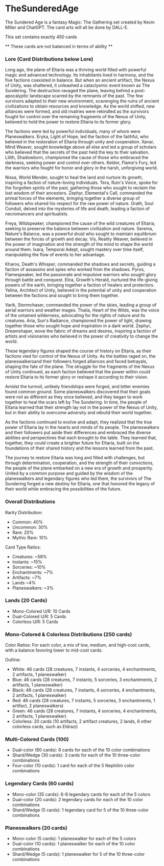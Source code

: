 # TheSunderedAge

The Sundered Age is a fantasy Magic: The Gathering set created by Kevin Miller and ChatGPT.
The card arts will all be done by DALL-E.

This set contains exactly 450 cards 

** These cards are not balanced in terms of ability **

### Lore (Card Distributions below Lore)
Long ago, the plane of Eltaria was a thriving world filled with powerful magic and advanced technology. Its inhabitants lived in harmony, and the five factions coexisted in balance. But when an ancient artifact, the Nexus of Unity, was shattered, it unleashed a cataclysmic event known as The Sundering. The destruction ravaged the plane, leaving behind a post-apocalyptic landscape scarred by the remnants of the past. The few survivors adapted to their new environment, scavenging the ruins of ancient civilizations to obtain resources and knowledge. As the world shifted, new alliances were formed, and old rivalries were rekindled as the survivors fought for control over the remaining fragments of the Nexus of Unity, believed to hold the power to restore Eltaria to its former glory.

The factions were led by powerful individuals, many of whom were Planeswalkers. Eryka, Light of Hope, led the faction of the faithful, who believed in the restoration of Eltaria through unity and cooperation. Xanar, Mind Weaver, sought knowledge above all else and led a group of scholars who believed that the secrets of the past held the key to their salvation. Lilith, Shadowborn, championed the cause of those who embraced the darkness, seeking power and control over others. Keldor, Flame's Fury, led the warriors who fought for honor and glory in the harsh, unforgiving world.

Nissa, World Mender, sought to heal the land and nurture its growth, inspiring a faction of nature-loving individuals. Tera, Ruin's Voice, spoke for the forgotten spirits of the past, gathering those who sought to reclaim the lost wisdom of their ancestors. Zephyr, Elemental's Call, commanded the primal forces of the elements, bringing together a diverse group of followers who shared his respect for the raw power of nature. Grath, Soul Conduit, delved into the mysteries of life and death, leading a faction of necromancers and spiritualists.

Freya, Wildspeaker, championed the cause of the wild creatures of Eltaria, seeking to preserve the balance between civilization and nature. Serenia, Nature's Balance, was a powerful druid who sought to maintain equilibrium between the forces of growth and decay. Vis, Reality Weaver, believed in the power of imagination and the strength of the mind to shape the world around them. Ixara, Temporal Adept, sought mastery over time itself, manipulating the flow of events to her advantage.

Kharos, Death's Whisper, commanded the shadows and secrets, guiding a faction of assassins and spies who worked from the shadows. Pyros, Flamespeaker, led the passionate and impulsive warriors who sought glory through battle and conquest. Elira, Growth's Herald, nurtured the life-giving powers of the earth, bringing together a faction of healers and protectors. Yelina, Architect of Unity, believed in the potential of unity and cooperation between the factions and sought to bring them together.

Varik, Stormchaser, commanded the power of the skies, leading a group of aerial warriors and weather mages. Thalia, Heart of the Wilds, was the voice of the untamed wilderness, advocating for the rights of nature and its creatures. Aria, Sun's Radiance, championed the power of light, drawing together those who sought hope and inspiration in a dark world. Zephyr, Dreamshaper, wove the fabric of dreams and desires, inspiring a faction of artists and visionaries who believed in the power of creativity to change the world.

These legendary figures shaped the course of history on Eltaria, as their factions vied for control of the Nexus of Unity. As the battles raged on, the planeswalkersand their followers forged alliances and faced betrayals, shaping the fate of the plane. The struggle for the fragments of the Nexus of Unity continued, as each faction believed that the power within could restore Eltaria to its former glory or reshape it according to their vision.

Amidst the turmoil, unlikely friendships were forged, and bitter enemies found common ground. Some planeswalkers discovered that their goals were not as different as they once believed, and they began to work together to heal the scars left by The Sundering. In time, the people of Eltaria learned that their strength lay not in the power of the Nexus of Unity, but in their ability to overcome adversity and rebuild their world together.

As the factions continued to evolve and adapt, they realized that the true power of Eltaria lay in the hearts and minds of its people. The planeswalkers and their followers put aside their differences and embraced the diverse abilities and perspectives that each brought to the table. They learned that, together, they could create a brighter future for Eltaria, built on the foundations of their shared history and the lessons learned from the past.

The journey to restore Eltaria was long and filled with challenges, but through determination, cooperation, and the strength of their convictions, the people of the plane embarked on a new era of growth and prosperity. United by a common purpose and guided by the wisdom of the planeswalkers and legendary figures who led them, the survivors of The Sundering forged a new destiny for Eltaria, one that honored the legacy of their world while embracing the possibilities of the future.

### Overall Distributions
Rarity Distribution:
- Common: 40%
- Uncommon: 30%
- Rare: 20%
- Mythic Rare: 10%

Card Type Ratios:
- Creatures: ~58%
- Instants: ~15%
- Sorceries: ~10%
- Enchantments: ~7%
- Artifacts: ~7%
- Lands ~4%
- Planeswalkers: ~3%

### Lands (20 Cards)
- Mono-Colored U/R: 10 Cards
- Dual-Colored U/R: 5 Cards
- Colorless U/R: 5 Cards
### Mono-Colored & Colorless Distributions (250 cards)

Color Ratios: For each color, a mix of low, medium, and high-cost cards, with a balance favoring lower to mid-cost cards.

Outline:
- White: 46 cards (28 creatures, 7 instants, 4 sorceries, 4 enchantments, 2 artifacts, 1 planeswalker)
- Blue: 46 cards (28 creatures, 7 instants, 5 sorceries, 3 enchantments, 2 artifacts, 1 planeswalker)
- Black: 46 cards (28 creatures, 7 instants, 4 sorceries, 4 enchantments, 2 artifacts, 1 planeswalker)
- Red: 46 cards (28 creatures, 7 instants, 5 sorceries, 3 enchantments, 1 artifact, 2 planeswalkers)
- Green: 46 cards (28 creatures, 7 instants, 4 sorceries, 4 enchantments, 2 artifacts, 1 planeswalker)
- Colorless: 20 cards (10 artifacts, 2 artifact creatures, 2 lands, 6 other colorless cards, such as Eldrazi)

### Multi-Colored Cards (100)
- Dual-color (60 cards): 6 cards for each of the 10 color combinations
- Shard/Wedge (30 cards): 3 cards for each of the 10 three-color combinations
- Four-color (10 cards): 1 card for each of the 5 Nephilim color combinations

### Legendary Cards (60 cards)
- Mono-color (35 cards): 6-8 legendary cards for each of the 5 colors
- Dual-color (20 cards): 2 legendary cards for each of the 10 color combinations
- Shard/Wedge (5 cards): 1 legendary card for 5 of the 10 three-color combinations

### Planeswalkers (20 cards)
- Mono-color (5 cards): 1 planeswalker for each of the 5 colors
- Dual-color (10 cards): 1 planeswalker for each of the 10 color combinations
- Shard/Wedge (5 cards): 1 planeswalker for 5 of the 10 three-color combinations
